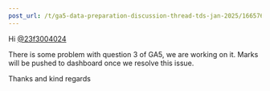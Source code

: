 ```yaml
---
post_url: /t/ga5-data-preparation-discussion-thread-tds-jan-2025/166576/102
---
```

Hi [@23f3004024](/u/23f3004024)

There is some problem with question 3 of GA5, we are working on it. Marks will be pushed to dashboard once we resolve this issue.

Thanks and kind regards